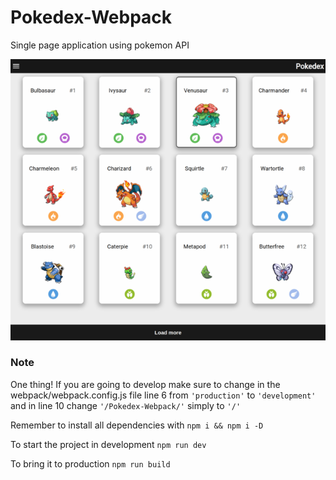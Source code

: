 # Pokedex-Webpack

Single page application using pokemon API

<img src="https://github.com/Rufi512/Pokedex-Webpack/blob/main/Capture.png" alt="Capture.png"/>

### Note

One thing! If you are going to develop make sure to change in the webpack/webpack.config.js file line 6 from ```'production'``` to ```'development'``` and in line 10 change ```'/Pokedex-Webpack/'``` simply to ```'/'```

Remember to install all dependencies with
```npm i && npm i -D```

To start the project in development
```npm run dev```

To bring it to production
```npm run build```

